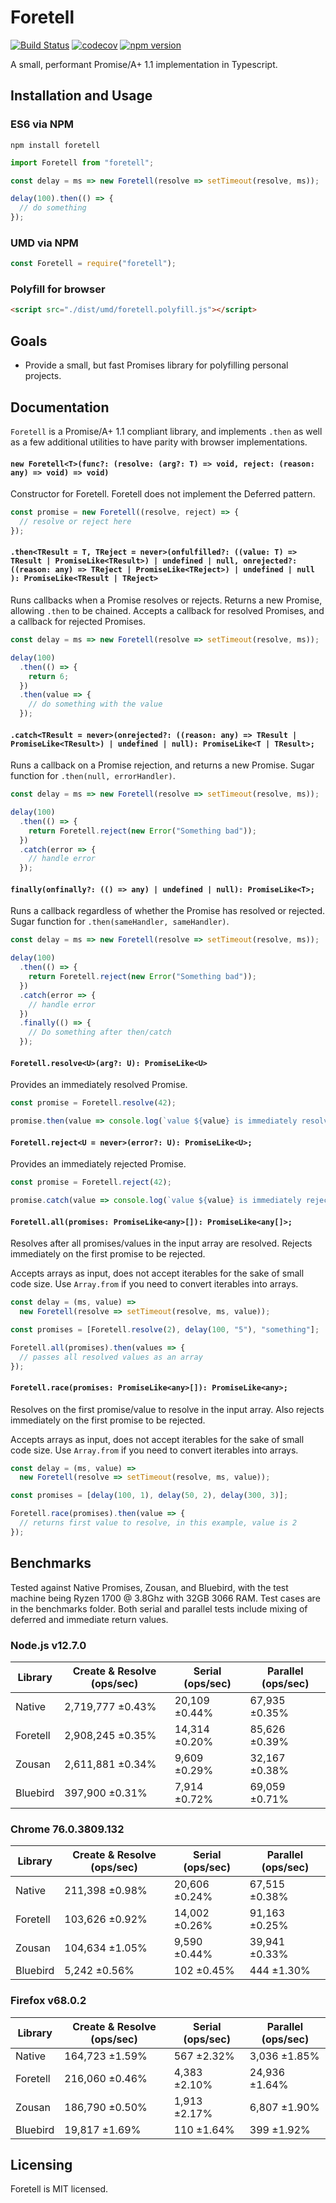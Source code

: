 # Foretell

[![Build Status](https://travis-ci.com/Bluefinger/foretell.svg?branch=master)](https://travis-ci.com/Bluefinger/foretell) [![codecov](https://codecov.io/gh/Bluefinger/foretell/branch/master/graph/badge.svg)](https://codecov.io/gh/Bluefinger/foretell) [![npm version](https://badge.fury.io/js/foretell.svg)](https://badge.fury.io/js/foretell)

A small, performant Promise/A+ 1.1 implementation in Typescript.

## Installation and Usage

### ES6 via NPM

```
npm install foretell
```

```js
import Foretell from "foretell";

const delay = ms => new Foretell(resolve => setTimeout(resolve, ms));

delay(100).then(() => {
  // do something
});
```

### UMD via NPM

```js
const Foretell = require("foretell");
```

### Polyfill for browser

```html
<script src="./dist/umd/foretell.polyfill.js"></script>
```

## Goals

- Provide a small, but fast Promises library for polyfilling personal projects.

## Documentation

`Foretell` is a Promise/A+ 1.1 compliant library, and implements `.then` as well as a few additional utilities to have parity with browser implementations.

#### `new Foretell<T>(func?: (resolve: (arg?: T) => void, reject: (reason: any) => void) => void)`

Constructor for Foretell. Foretell does not implement the Deferred pattern.

```js
const promise = new Foretell((resolve, reject) => {
  // resolve or reject here
});
```

#### `.then<TResult = T, TReject = never>(onfulfilled?: ((value: T) => TResult | PromiseLike<TResult>) | undefined | null, onrejected?: ((reason: any) => TReject | PromiseLike<TReject>) | undefined | null ): PromiseLike<TResult | TReject>`

Runs callbacks when a Promise resolves or rejects. Returns a new Promise, allowing `.then` to be chained. Accepts a callback for resolved Promises, and a callback for rejected Promises.

```js
const delay = ms => new Foretell(resolve => setTimeout(resolve, ms));

delay(100)
  .then(() => {
    return 6;
  })
  .then(value => {
    // do something with the value
  });
```

#### `.catch<TResult = never>(onrejected?: ((reason: any) => TResult | PromiseLike<TResult>) | undefined | null): PromiseLike<T | TResult>;`

Runs a callback on a Promise rejection, and returns a new Promise. Sugar function for `.then(null, errorHandler)`.

```js
const delay = ms => new Foretell(resolve => setTimeout(resolve, ms));

delay(100)
  .then(() => {
    return Foretell.reject(new Error("Something bad"));
  })
  .catch(error => {
    // handle error
  });
```

#### `finally(onfinally?: (() => any) | undefined | null): PromiseLike<T>;`

Runs a callback regardless of whether the Promise has resolved or rejected. Sugar function for `.then(sameHandler, sameHandler)`.

```js
const delay = ms => new Foretell(resolve => setTimeout(resolve, ms));

delay(100)
  .then(() => {
    return Foretell.reject(new Error("Something bad"));
  })
  .catch(error => {
    // handle error
  })
  .finally(() => {
    // Do something after then/catch
  });
```

#### `Foretell.resolve<U>(arg?: U): PromiseLike<U>`

Provides an immediately resolved Promise.

```js
const promise = Foretell.resolve(42);

promise.then(value => console.log(`value ${value} is immediately resolved`));
```

#### `Foretell.reject<U = never>(error?: U): PromiseLike<U>;`

Provides an immediately rejected Promise.

```js
const promise = Foretell.reject(42);

promise.catch(value => console.log(`value ${value} is immediately rejected`));
```

#### `Foretell.all(promises: PromiseLike<any>[]): PromiseLike<any[]>;`

Resolves after all promises/values in the input array are resolved. Rejects immediately on the first promise to be rejected.

Accepts arrays as input, does not accept iterables for the sake of small code size. Use `Array.from` if you need to convert iterables into arrays.

```js
const delay = (ms, value) =>
  new Foretell(resolve => setTimeout(resolve, ms, value));

const promises = [Foretell.resolve(2), delay(100, "5"), "something"];

Foretell.all(promises).then(values => {
  // passes all resolved values as an array
});
```

#### `Foretell.race(promises: PromiseLike<any>[]): PromiseLike<any>;`

Resolves on the first promise/value to resolve in the input array. Also rejects immediately on the first promise to be rejected.

Accepts arrays as input, does not accept iterables for the sake of small code size. Use `Array.from` if you need to convert iterables into arrays.

```js
const delay = (ms, value) =>
  new Foretell(resolve => setTimeout(resolve, ms, value));

const promises = [delay(100, 1), delay(50, 2), delay(300, 3)];

Foretell.race(promises).then(value => {
  // returns first value to resolve, in this example, value is 2
});
```

## Benchmarks

Tested against Native Promises, Zousan, and Bluebird, with the test machine being Ryzen 1700 @ 3.8Ghz with 32GB 3066 RAM. Test cases are in the benchmarks folder. Both serial and parallel tests include mixing of deferred and immediate return values.

### Node.js v12.7.0

| Library  | Create & Resolve (ops/sec) | Serial (ops/sec) | Parallel (ops/sec) |
| -------- | -------------------------- | ---------------- | ------------------ |
| Native   | 2,719,777 ±0.43%           | 20,109 ±0.44%    | 67,935 ±0.35%      |
| Foretell | 2,908,245 ±0.35%           | 14,314 ±0.20%    | 85,626 ±0.39%      |
| Zousan   | 2,611,881 ±0.34%           | 9,609 ±0.29%     | 32,167 ±0.38%      |
| Bluebird | 397,900 ±0.31%             | 7,914 ±0.72%     | 69,059 ±0.71%      |

### Chrome 76.0.3809.132

| Library  | Create & Resolve (ops/sec) | Serial (ops/sec) | Parallel (ops/sec) |
| -------- | -------------------------- | ---------------- | ------------------ |
| Native   | 211,398 ±0.98%             | 20,606 ±0.24%    | 67,515 ±0.38%      |
| Foretell | 103,626 ±0.92%             | 14,002 ±0.26%    | 91,163 ±0.25%      |
| Zousan   | 104,634 ±1.05%             | 9,590 ±0.44%     | 39,941 ±0.33%      |
| Bluebird | 5,242 ±0.56%               | 102 ±0.45%       | 444 ±1.30%         |

### Firefox v68.0.2

| Library  | Create & Resolve (ops/sec) | Serial (ops/sec) | Parallel (ops/sec) |
| -------- | -------------------------- | ---------------- | ------------------ |
| Native   | 164,723 ±1.59%             | 567 ±2.32%       | 3,036 ±1.85%       |
| Foretell | 216,060 ±0.46%             | 4,383 ±2.10%     | 24,936 ±1.64%      |
| Zousan   | 186,790 ±0.50%             | 1,913 ±2.17%     | 6,807 ±1.90%       |
| Bluebird | 19,817 ±1.69%              | 110 ±1.64%       | 399 ±1.92%         |

## Licensing

Foretell is MIT licensed.
